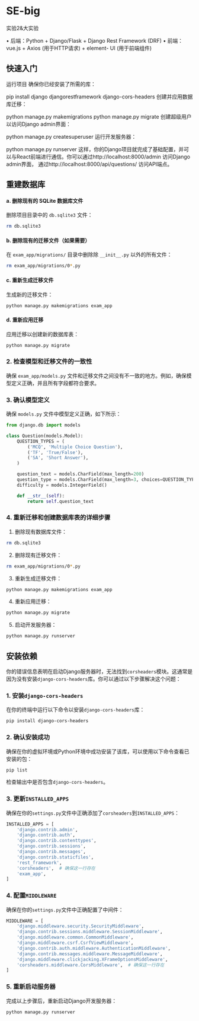 # SE-big
实验2&amp;大实验

•	后端：Python + Django/Flask + Django Rest Framework (DRF)
•	前端：vue.js + Axios (用于HTTP请求) + element- UI (用于前端组件)

## 快速入门
 运行项目
确保你已经安装了所需的库：

pip install django djangorestframework django-cors-headers
创建并应用数据库迁移：


python manage.py makemigrations
python manage.py migrate
创建超级用户以访问Django admin界面：


python manage.py createsuperuser
运行开发服务器：


python manage.py runserver
这样，你的Django项目就完成了基础配置，并可以与React前端进行通信。你可以通过http://localhost:8000/admin
访问Django admin界面，
通过http://localhost:8000/api/questions/
访问API端点。

## 重建数据库

#### a. 删除现有的 SQLite 数据库文件

删除项目目录中的 `db.sqlite3` 文件：

```bash
rm db.sqlite3
```

#### b. 删除现有的迁移文件（如果需要）

在 `exam_app/migrations/` 目录中删除除 `__init__.py` 以外的所有文件：

```bash
rm exam_app/migrations/0*.py
```

#### c. 重新生成迁移文件

生成新的迁移文件：

```bash
python manage.py makemigrations exam_app
```

#### d. 重新应用迁移

应用迁移以创建新的数据库表：

```bash
python manage.py migrate
```

### 2. 检查模型和迁移文件的一致性

确保 `exam_app/models.py` 文件和迁移文件之间没有不一致的地方。例如，确保模型定义正确，并且所有字段都符合要求。

### 3. 确认模型定义

确保 `models.py` 文件中模型定义正确，如下所示：

```python
from django.db import models

class Question(models.Model):
    QUESTION_TYPES = (
        ('MCQ', 'Multiple Choice Question'),
        ('TF', 'True/False'),
        ('SA', 'Short Answer'),
    )

    question_text = models.CharField(max_length=200)
    question_type = models.CharField(max_length=3, choices=QUESTION_TYPES)
    difficulty = models.IntegerField()

    def __str__(self):
        return self.question_text
```

### 4. 重新迁移和创建数据库表的详细步骤

1. 删除现有数据库文件：

```bash
rm db.sqlite3
```

2. 删除现有迁移文件：

```bash
rm exam_app/migrations/0*.py
```

3. 重新生成迁移文件：

```bash
python manage.py makemigrations exam_app
```

4. 重新应用迁移：

```bash
python manage.py migrate
```

5. 启动开发服务器：

```bash
python manage.py runserver
```

## 安装依赖

你的错误信息表明在启动Django服务器时，无法找到`corsheaders`模块。这通常是因为没有安装`django-cors-headers`库。你可以通过以下步骤解决这个问题：

### 1. 安装`django-cors-headers`

在你的终端中运行以下命令以安装`django-cors-headers`库：

```bash
pip install django-cors-headers
```

### 2. 确认安装成功

确保在你的虚拟环境或Python环境中成功安装了该库，可以使用以下命令查看已安装的包：

```bash
pip list
```

检查输出中是否包含`django-cors-headers`。

### 3. 更新`INSTALLED_APPS`

确保在你的`settings.py`文件中正确添加了`corsheaders`到`INSTALLED_APPS`：

```python
INSTALLED_APPS = [
    'django.contrib.admin',
    'django.contrib.auth',
    'django.contrib.contenttypes',
    'django.contrib.sessions',
    'django.contrib.messages',
    'django.contrib.staticfiles',
    'rest_framework',
    'corsheaders',  # 确保这一行存在
    'exam_app',
]
```

### 4. 配置`MIDDLEWARE`

确保在你的`settings.py`文件中正确配置了中间件：

```python
MIDDLEWARE = [
    'django.middleware.security.SecurityMiddleware',
    'django.contrib.sessions.middleware.SessionMiddleware',
    'django.middleware.common.CommonMiddleware',
    'django.middleware.csrf.CsrfViewMiddleware',
    'django.contrib.auth.middleware.AuthenticationMiddleware',
    'django.contrib.messages.middleware.MessageMiddleware',
    'django.middleware.clickjacking.XFrameOptionsMiddleware',
    'corsheaders.middleware.CorsMiddleware',  # 确保这一行存在
]
```

### 5. 重新启动服务器

完成以上步骤后，重新启动Django开发服务器：

```bash
python manage.py runserver
```
